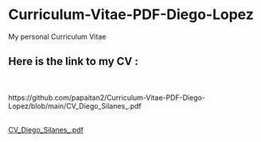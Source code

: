 # Curriculum-Vitae-PDF-Diego-Lopez
My personal Curriculum Vitae
## Here is the link to my CV :

<br>
<br>
https://github.com/papaitan2/Curriculum-Vitae-PDF-Diego-Lopez/blob/main/CV_Diego_Silanes_.pdf



<br>
<br>


[CV_Diego_Silanes_.pdf](!https://github.com/papaitan2/Curriculum-Vitae-PDF-Diego-Lopez/blob/main/CV_Diego_Silanes_.pdf)
